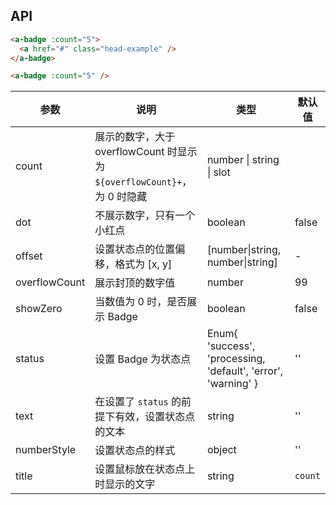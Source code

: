 ## API

```html
<a-badge :count="5">
  <a href="#" class="head-example" />
</a-badge>
```

```html
<a-badge :count="5" />
```

| 参数 | 说明 | 类型 | 默认值 |
| --- | --- | --- | --- |
| count | 展示的数字，大于 overflowCount 时显示为 `${overflowCount}+`，为 0 时隐藏 | number \| string \| slot |  |
| dot | 不展示数字，只有一个小红点 | boolean | false |
| offset | 设置状态点的位置偏移，格式为 [x, y] | [number\|string, number\|string] | - |
| overflowCount | 展示封顶的数字值 | number | 99 |
| showZero | 当数值为 0 时，是否展示 Badge | boolean | false |
| status | 设置 Badge 为状态点 | Enum{ 'success', 'processing, 'default', 'error', 'warning' } | '' |
| text | 在设置了 `status` 的前提下有效，设置状态点的文本 | string | '' |
| numberStyle | 设置状态点的样式 | object | '' |
| title | 设置鼠标放在状态点上时显示的文字 | string | `count` |
